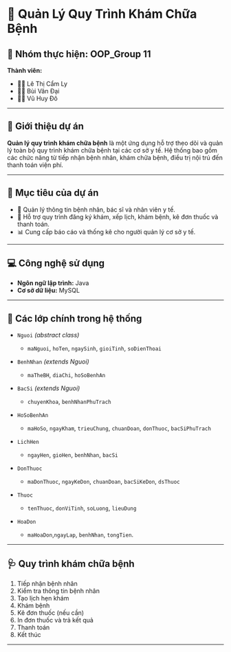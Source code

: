# 🏥 Quản Lý Quy Trình Khám Chữa Bệnh

## 👥 Nhóm thực hiện: **OOP_Group 11**

**Thành viên:**
- 👩‍⚕️ Lê Thị Cẩm Ly  
- 👨‍⚕️ Bùi Văn Đại  
- 👨‍⚕️ Vũ Huy Đô

---

## 📌 Giới thiệu dự án

**Quản lý quy trình khám chữa bệnh** là một ứng dụng hỗ trợ theo dõi và quản lý toàn bộ quy trình khám chữa bệnh tại các cơ sở y tế. Hệ thống bao gồm các chức năng từ tiếp nhận bệnh nhân, khám chữa bệnh, điều trị nội trú đến thanh toán viện phí.

---

## 🎯 Mục tiêu của dự án

- 🧾 Quản lý thông tin bệnh nhân, bác sĩ và nhân viên y tế.  
- 📅 Hỗ trợ quy trình đăng ký khám, xếp lịch, khám bệnh, kê đơn thuốc và thanh toán.  
- 📊 Cung cấp báo cáo và thống kê cho người quản lý cơ sở y tế.  

---

## 💻 Công nghệ sử dụng

- **Ngôn ngữ lập trình:** Java  
- **Cơ sở dữ liệu:** MySQL  

---

## 🧩 Các lớp chính trong hệ thống

- `Nguoi` *(abstract class)*  
  - `maNguoi`, `hoTen`, `ngaySinh`, `gioiTinh`, `soDienThoai`

- `BenhNhan` *(extends Nguoi)*  
  - `maTheBH`, `diaChi`, `hoSoBenhAn`

- `BacSi` *(extends Nguoi)*  
  - `chuyenKhoa`, `benhNhanPhuTrach`

- `HoSoBenhAn`  
  - `maHoSo`, `ngayKham`, `trieuChung`, `chuanDoan`, `donThuoc`, `bacSiPhuTrach`

- `LichHen`  
  - `ngayHen`, `gioHen`, `benhNhan`, `bacSi`

- `DonThuoc`  
  - `maDonThuoc`, `ngayKeDon`, `chuanDoan`, `bacSiKeDon`, `dsThuoc`

- `Thuoc`  
  - `tenThuoc`, `donViTinh`, `soLuong`, `lieuDung`

- `HoaDon`  
  - `maHoaDon`,`ngayLap`, `benhNhan`, `tongTien`.

---

## 🩺 Quy trình khám chữa bệnh

1. Tiếp nhận bệnh nhân  
2. Kiểm tra thông tin bệnh nhân  
3. Tạo lịch hẹn khám  
4. Khám bệnh  
5. Kê đơn thuốc (nếu cần)  
6. In đơn thuốc và trả kết quả  
7. Thanh toán 
8. Kết thúc  

---
